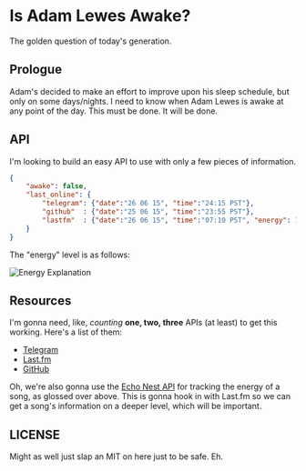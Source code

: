 Is Adam Lewes Awake?
=====================

The golden question of today's generation.

Prologue
----------

Adam's decided to make an effort to improve upon his sleep schedule, but only on some days/nights. I need to know when Adam Lewes is awake at any point of the day. This must be done. It will be done.

API
---

I'm looking to build an easy API to use with only a few pieces of information.

```json
{
	"awake": false,
	"last_online": {
		"telegram": {"date":"26 06 15", "time":"24:15 PST"},
		"github"  : {"date":"25 06 15", "time":"23:55 PST"},
		"lastfm"  : {"date":"26 06 15", "time":"07:10 PST", "energy": 1}
	}
}
```

The "energy" level is as follows:

![Energy Explanation](http://i.imgur.com/YgFwNxp.png)

Resources
---------

I'm gonna need, like, *counting* **one, two, three** APIs (at least) to get this working. Here's a list of them:

- [Telegram](https://core.telegram.org/#getting-started)
- [Last.fm](http://www.last.fm/api)
- [GitHub](https://developer.github.com/v3/)

Oh, we're also gonna use the [Echo Nest API](http://developer.echonest.com/docs/v4) for tracking the energy of a song, as glossed over above. This is gonna hook in with Last.fm so we can get a song's information on a deeper level, which will be important.

LICENSE
-------

Might as well just slap an MIT on here just to be safe. Eh.
